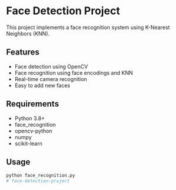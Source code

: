 # Face Detection Project

This project implements a face recognition system using K-Nearest Neighbors (KNN).

## Features
- Face detection using OpenCV
- Face recognition using face encodings and KNN
- Real-time camera recognition
- Easy to add new faces

## Requirements
- Python 3.8+
- face_recognition
- opencv-python
- numpy
- scikit-learn

## Usage
```bash
python face_recognition.py
# face-detection-project
